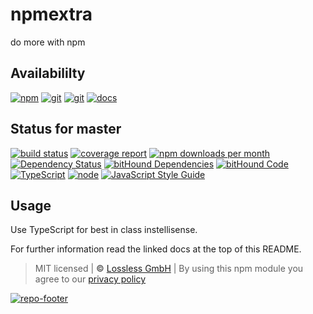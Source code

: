# npmextra
do more with npm

## Availabililty
[![npm](https://pushrocks.gitlab.io/assets/repo-button-npm.svg)](https://www.npmjs.com/package/npmextra)
[![git](https://pushrocks.gitlab.io/assets/repo-button-git.svg)](https://GitLab.com/pushrocks/npmextra)
[![git](https://pushrocks.gitlab.io/assets/repo-button-mirror.svg)](https://github.com/pushrocks/npmextra)
[![docs](https://pushrocks.gitlab.io/assets/repo-button-docs.svg)](https://pushrocks.gitlab.io/npmextra/)

## Status for master
[![build status](https://GitLab.com/pushrocks/npmextra/badges/master/build.svg)](https://GitLab.com/pushrocks/npmextra/commits/master)
[![coverage report](https://GitLab.com/pushrocks/npmextra/badges/master/coverage.svg)](https://GitLab.com/pushrocks/npmextra/commits/master)
[![npm downloads per month](https://img.shields.io/npm/dm/npmextra.svg)](https://www.npmjs.com/package/npmextra)
[![Dependency Status](https://david-dm.org/pushrocks/npmextra.svg)](https://david-dm.org/pushrocks/npmextra)
[![bitHound Dependencies](https://www.bithound.io/github/pushrocks/npmextra/badges/dependencies.svg)](https://www.bithound.io/github/pushrocks/npmextra/master/dependencies/npm)
[![bitHound Code](https://www.bithound.io/github/pushrocks/npmextra/badges/code.svg)](https://www.bithound.io/github/pushrocks/npmextra)
[![TypeScript](https://img.shields.io/badge/TypeScript-2.x-blue.svg)](https://nodejs.org/dist/latest-v6.x/docs/api/)
[![node](https://img.shields.io/badge/node->=%206.x.x-blue.svg)](https://nodejs.org/dist/latest-v6.x/docs/api/)
[![JavaScript Style Guide](https://img.shields.io/badge/code%20style-standard-brightgreen.svg)](http://standardjs.com/)

## Usage
Use TypeScript for best in class instellisense.

For further information read the linked docs at the top of this README.

> MIT licensed | **&copy;** [Lossless GmbH](https://lossless.gmbh)
| By using this npm module you agree to our [privacy policy](https://lossless.gmbH/privacy.html)

[![repo-footer](https://pushrocks.gitlab.io/assets/repo-footer.svg)](https://push.rocks)
